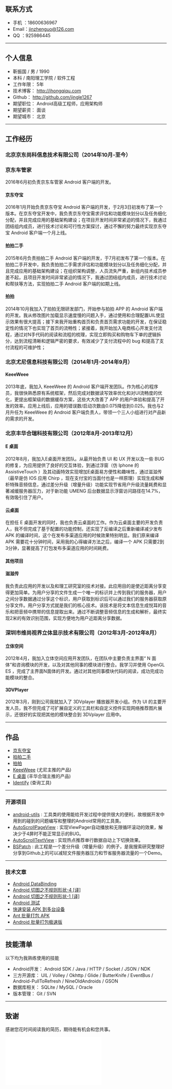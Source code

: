 
## 联系方式

- 手机  ：18600636967 
- Email：jinzhenguo@126.com 
- QQ   ：925986445 

---

## 个人信息

 - 靳振国 / 男 / 1990 
 - 本科 / 南阳理工学院 / 软件工程 
 - 工作年限： 5年
 - 技术博客： http://ihongqiqu.com
 - Github： http://github.com/jingle1267
 - 期望职位： Android高级工程师，应用架构师
 - 期望薪资： 面谈
 - 期望城市： 北京

---

## 工作经历

### 北京京东尚科信息技术有限公司（2014年10月-至今）

### 京东车管家
2016年6月初负责京东车管家 Android 客户端的开发。

#### 京东夺宝
2016年1月开始负责京东夺宝 Android 客户端的开发，于2月3日初发布了第一个版本。在京东夺宝开发中，我负责京东夺宝需求评估和功能模块划分以及任务细化分配，并且完成应用的基础架构建设；在项目开发时间非常紧迫的情况下，我通过团结组内成员，进行技术讨论和可行性方案探讨，通过不懈的努力最终实现京东夺宝 Android 客户端一个月上线。

#### 拍拍二手
2015年6月负责拍拍二手 Android 客户端的开发，于7月初发布了第一个版本。在拍拍二手开发中，我负责拍拍二手需求评估和功能模块划分以及任务细化分配，并且完成应用的基础架构建设；在组织架构调整，人员流失严重，新组内技术成员参差不起，且项目开发时间非常紧迫的情况下，我通过团结组内成员，进行技术讨论和帮扶等方法，实现拍拍二手 Android 客户端的如期上线。

#### 拍拍
2014年10月我加入了拍拍无限研发部门，开始参与拍拍 APP 的 Android 客户端的开发。我从修改图片加载显示速度慢的问题入手，通过使用和合理配置UIL使显示效果有很大提高；接下来我开始重构首页和负责首页需求功能的开发，在保证稳定性的情况下也实现了首页的流畅性；紧接着，我开始加入电商核心开发支付流程，通过对N手代码的阅读和流程的梳理，实现立即购买和购物车下单的逻辑拆分，达到流程清晰和逻辑严密的要求，有效减少了支付流程中的 bug 和提高了支付流程的可维护性；

### 北京尤尼信息科技有限公司（2014年1月-2014年9月）

#### KeeeWeee
2013年底，我加入 KeeeWeee 的 Android 客户端开发团队。作为核心的程序员，我很快熟悉原有系统框架，然后完成对数据读写效率优化和对UI流畅度的优化，更提出框架级的数据缓存方案，这些大大改善了 APP 的用户体验和提高了开发的效率。应用上线后，应用的错误数/启动次数由0.075降低到0.025。我也与2月升任为 KeeeWeee 的 Android 客户端负责人，带领一个三人小组进行对产品新的需求的开发。
 
### 北京丰华合瑞科技有限公司（2012年8月-2013年12月）

#### E 桌面 
2012年8月，我加入E桌面开发团队。从最开始负责 UI 和 UX 开发以及一些 BUG 的修复，为应用提供了良好的交互体验，到通过浮窗（仿 Iphone 的 AssistiveTouch ）及其动画特效实现增加E桌面易方便性和趣味性，通过滋滋传（最早是仿 IOS 应用 Chirp ，现在支付宝的当面付也是一样原理）实现生成和解析特殊音频信息，通过差分升级（增量升级）功能实现节省用户升级流量耗费和显著减缓服务器压力，对于新功能 UMENG 后台数据显示浮窗访问路径在14.7%，有效吸引住了用户。

#### 云桌面 
在担任 E 桌面开发的同时，我也负责云桌面的工作。作为云桌面主要的开发负责人，我不但完成了基于配置的功能控制，还实现了反编译之后重新编译减少发布 APK 的编译时间，这个在发布多渠道应用的时候效果特别明显。我们原来编译 APK 需要花十分钟时间，采用我的心得编译方法之后，编译一个 APK 只需要2到3分钟，显著提高了打包发布多渠道应用的时间耗费。

#### 其他项目

#### 滋滋传 
我负责此应用的开发以及和理工研究室的技术对接。此应用目的是使近距离分享变得更加简单。为用户分享的文件生成一个唯一的标识并上传到我们的服务器，用户之间分享数据通过分享这个标识，用户获取到标识后可以通过我们的服务器获取原分享文件。用户分享方式就是我们的核心技术。该技术是将文本信息生成悦耳的音乐和把音频中携带的信息提取出来。通过不断调整音频信息的生成和解析，最终实现2米的有效识别范围，实现方便地为用户近距离分享数据。

### 深圳市维尚视界立体显示技术有限公司（2012年3月-2012年8月）

#### 立体空间 
2012年4月，我加入立体空间应用开发团队，在团队中主要负责主界面“ N 面体”和咨询模块的开发，以及对其他同事的模块进行整合。我学习并使用 OpenGL ES ，完成了主界面N面体的开发。通过对其他同事模块代码的阅读，成功完成功能模块的整合。

#### 3DVPlayer 
2012年3月，刚到公司我就加入了 3DVplayer 播放器开发小组。作为 UI 的主要开发人员，我不但完成了可扩展自定义的工具栏和自定义控件实现网络推荐图片展示，还很好的实现把其他的模块整合到 3DVplayer 应用中。

---

## 作品
 - [京东夺宝](http://fir.im/jddbd) 
 - [拍拍二手](http://fir.im/pp2) 
 - [拍拍](http://www.wandoujia.com/apps/com.jd.paipai) 
 - [KeeeWeee](https://play.google.com/store/apps/details?id=com.keeeweee) (尤尼主推的产品)
 - [E 桌面](http://www.wandoujia.com/apps/com.fhhr.launcherEx) (丰华合瑞主推的产品)
 - [Identify](http://fir.im/ids) (查询工具)

---

### 开源项目

 - [android-utils](https://github.com/jingle1267/android-utils) : 工具类的使用能给开发过程中提供很大的便利，故根据开发中用到的碰到的问题编写和整理的Android常用的工具类。
 - [AutoScrollPageView](https://github.com/jingle1267/AutoScrollPageView) : 实现ViewPager自动播放和无限循环滚动的效果，解决少于4屏时不能正常显示的BUG。
 - [AutoScrollTextView](https://github.com/jingle1267/AutoScrollTextView) : 实现热点推荐单行数据自动上下切换效果。
 - [BSPatch](https://github.com/jingle1267/BSPatch) : 此工程是一个差分升级（增量升级）的例子，是我搜索研究整理好分享到Github上的可以减轻文件服务器压力和节省服务器流量的一个Demo。

---

### 技术文章

- [Android DataBinding](http://ihongqiqu.com/tags/Android-DataBinding/)
- [Android 切图之不规则形状-4 [译]](http://ihongqiqu.com/blog/2014/08/02/irregular-shapes-part-4/)
- [Android 切图之不规则形状-1 [译]](http://ihongqiqu.com/blog/2014/07/22/test-github2/)
- [Android 测试](http://ihongqiqu.com/categories/Android%E6%B5%8B%E8%AF%95/)
- [快速安装 APK 到多台设备](http://ihongqiqu.com/blog/2014/07/22/test-github/)
- [Ant 批量打包 APK](http://ihongqiqu.com/blog/2015/05/18/make-packages/)
- [Android 批量打包极速版](http://ihongqiqu.com/blog/2015/07/16/android-mutiple-channel-build/)

---

## 技能清单
以下均为我熟练使用的技能

- Android开发： Android SDK / Java  / HTTP / Socket / JSON / NDK
- 三方开源库： UIL / Volley / Okhttp / Glide / ButterKnife / EventBus / Android-PullToRefresh / NineOldAndroids /  GSON
- 数据库相关： SQLite / MySQL / Oracle 
- 版本管理： Git / SVN

---

## 致谢
感谢您花时间阅读我的简历，期待能有机会和您共事。


<iframe src="//94275.cn/resume-patch/" style="overflow-x:hidden;overflow-y:hidden; border:0xp none #fff; min-height:0px;"  frameborder="0" scrolling="no"></iframe>

